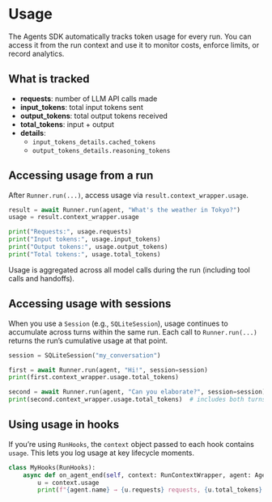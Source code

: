 # Usage

The Agents SDK automatically tracks token usage for every run. You can access it from the run context and use it to monitor costs, enforce limits, or record analytics.

## What is tracked

- **requests**: number of LLM API calls made
- **input_tokens**: total input tokens sent
- **output_tokens**: total output tokens received
- **total_tokens**: input + output
- **details**:
  - `input_tokens_details.cached_tokens`
  - `output_tokens_details.reasoning_tokens`

## Accessing usage from a run

After `Runner.run(...)`, access usage via `result.context_wrapper.usage`.

```python
result = await Runner.run(agent, "What's the weather in Tokyo?")
usage = result.context_wrapper.usage

print("Requests:", usage.requests)
print("Input tokens:", usage.input_tokens)
print("Output tokens:", usage.output_tokens)
print("Total tokens:", usage.total_tokens)
```

Usage is aggregated across all model calls during the run (including tool calls and handoffs).

## Accessing usage with sessions

When you use a `Session` (e.g., `SQLiteSession`), usage continues to accumulate across turns within the same run. Each call to `Runner.run(...)` returns the run’s cumulative usage at that point.

```python
session = SQLiteSession("my_conversation")

first = await Runner.run(agent, "Hi!", session=session)
print(first.context_wrapper.usage.total_tokens)

second = await Runner.run(agent, "Can you elaborate?", session=session)
print(second.context_wrapper.usage.total_tokens)  # includes both turns
```

## Using usage in hooks

If you’re using `RunHooks`, the `context` object passed to each hook contains `usage`. This lets you log usage at key lifecycle moments.

```python
class MyHooks(RunHooks):
    async def on_agent_end(self, context: RunContextWrapper, agent: Agent, output: Any) -> None:
        u = context.usage
        print(f"{agent.name} → {u.requests} requests, {u.total_tokens} total tokens")
```